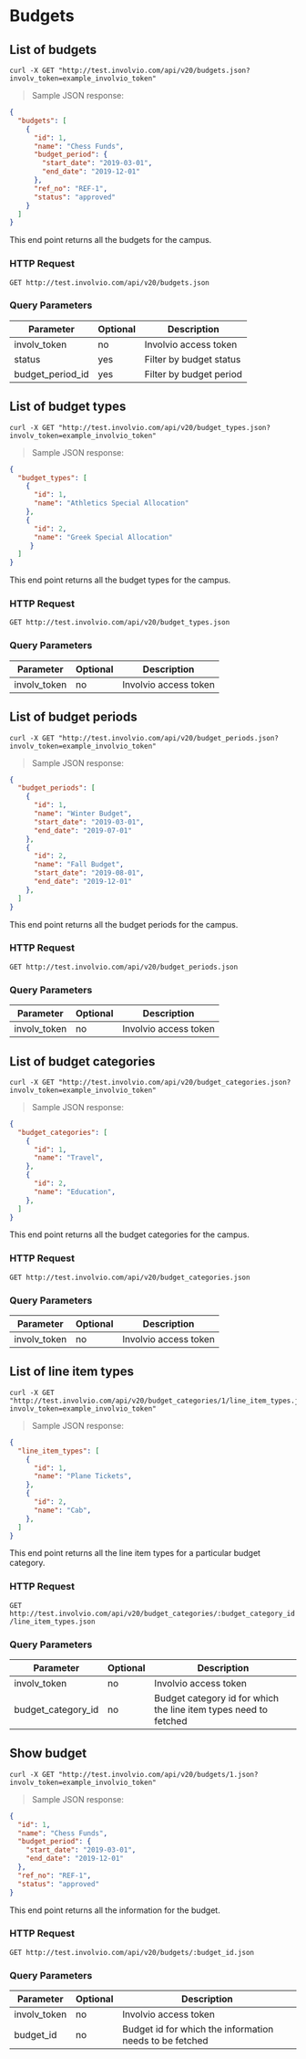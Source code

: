 # Budgets

## List of budgets

```shell
curl -X GET "http://test.involvio.com/api/v20/budgets.json?involv_token=example_involvio_token"
```

> Sample JSON response:

```json
{
  "budgets": [
    {
      "id": 1,
      "name": "Chess Funds",
      "budget_period": {
        "start_date": "2019-03-01",
        "end_date": "2019-12-01"
      },
      "ref_no": "REF-1",
      "status": "approved"
    }
  ]
}
```

This end point returns all the budgets for the campus.

### HTTP Request

`GET http://test.involvio.com/api/v20/budgets.json`

### Query Parameters

Parameter | Optional | Description
--------- | -------- | -----------
involv_token | no | Involvio access token
status | yes | Filter by budget status
budget_period_id | yes | Filter by budget period

## List of budget types

```shell
curl -X GET "http://test.involvio.com/api/v20/budget_types.json?involv_token=example_involvio_token"
```

> Sample JSON response:

```json
{
  "budget_types": [
    {
      "id": 1,
      "name": "Athletics Special Allocation"
    },
    {
      "id": 2,
      "name": "Greek Special Allocation"
     }
  ]
}
```

This end point returns all the budget types for the campus.

### HTTP Request

`GET http://test.involvio.com/api/v20/budget_types.json`

### Query Parameters

Parameter | Optional | Description
--------- | -------- | -----------
involv_token | no | Involvio access token

## List of budget periods

```shell
curl -X GET "http://test.involvio.com/api/v20/budget_periods.json?involv_token=example_involvio_token"
```

> Sample JSON response:

```json
{
  "budget_periods": [
    {
      "id": 1,
      "name": "Winter Budget",
      "start_date": "2019-03-01",
      "end_date": "2019-07-01"
    },
    {
      "id": 2,
      "name": "Fall Budget",
      "start_date": "2019-08-01",
      "end_date": "2019-12-01"
    },
  ]
}
```

This end point returns all the budget periods for the campus.

### HTTP Request

`GET http://test.involvio.com/api/v20/budget_periods.json`

### Query Parameters

Parameter | Optional | Description
--------- | -------- | -----------
involv_token | no | Involvio access token

## List of budget categories

```shell
curl -X GET "http://test.involvio.com/api/v20/budget_categories.json?involv_token=example_involvio_token"
```

> Sample JSON response:

```json
{
  "budget_categories": [
    {
      "id": 1,
      "name": "Travel",
    },
    {
      "id": 2,
      "name": "Education",
    },
  ]
}
```

This end point returns all the budget categories for the campus.

### HTTP Request

`GET http://test.involvio.com/api/v20/budget_categories.json`

### Query Parameters

Parameter | Optional | Description
--------- | -------- | -----------
involv_token | no | Involvio access token

## List of line item types

```shell
curl -X GET "http://test.involvio.com/api/v20/budget_categories/1/line_item_types.json?involv_token=example_involvio_token"
```

> Sample JSON response:

```json
{
  "line_item_types": [
    {
      "id": 1,
      "name": "Plane Tickets",
    },
    {
      "id": 2,
      "name": "Cab",
    },
  ]
}
```

This end point returns all the line item types for a particular budget category.

### HTTP Request

`GET http://test.involvio.com/api/v20/budget_categories/:budget_category_id/line_item_types.json`

### Query Parameters

Parameter | Optional | Description
--------- | -------- | -----------
involv_token | no | Involvio access token
budget_category_id | no | Budget category id for which the line item types need to fetched

## Show budget

```shell
curl -X GET "http://test.involvio.com/api/v20/budgets/1.json?involv_token=example_involvio_token"
```

> Sample JSON response:

```json
{
  "id": 1,
  "name": "Chess Funds",
  "budget_period": {
    "start_date": "2019-03-01",
    "end_date": "2019-12-01"
  },
  "ref_no": "REF-1",
  "status": "approved"
}
```

This end point returns all the information for the budget.

### HTTP Request

`GET http://test.involvio.com/api/v20/budgets/:budget_id.json`

### Query Parameters

Parameter | Optional | Description
--------- | -------- | -----------
involv_token | no | Involvio access token
budget_id | no | Budget id for which the information needs to be fetched
